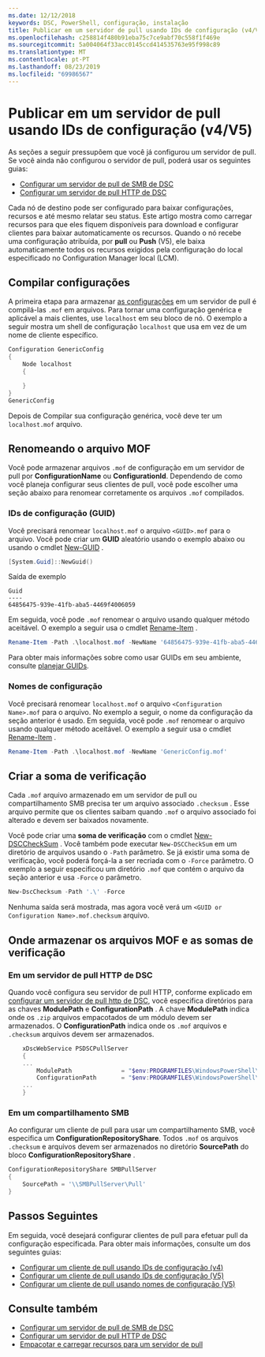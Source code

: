 ```yaml
---
ms.date: 12/12/2018
keywords: DSC, PowerShell, configuração, instalação
title: Publicar em um servidor de pull usando IDs de configuração (v4/V5)
ms.openlocfilehash: c258814f480b91eba75c7ce9abf70c558f1f469e
ms.sourcegitcommit: 5a004064f33acc0145ccd414535763e95f998c89
ms.translationtype: MT
ms.contentlocale: pt-PT
ms.lasthandoff: 08/23/2019
ms.locfileid: "69986567"
---
```

# <a name="publish-to-a-pull-server-using-configuration-ids-v4v5"></a>Publicar em um servidor de pull usando IDs de configuração (v4/V5)

As seções a seguir pressupõem que você já configurou um servidor de pull. Se você ainda não configurou o servidor de pull, poderá usar os seguintes guias:

- [Configurar um servidor de pull de SMB de DSC](pullServerSmb.md)
- [Configurar um servidor de pull HTTP de DSC](pullServer.md)

Cada nó de destino pode ser configurado para baixar configurações, recursos e até mesmo relatar seu status. Este artigo mostra como carregar recursos para que eles fiquem disponíveis para download e configurar clientes para baixar automaticamente os recursos. Quando o nó recebe uma configuração atribuída, por **pull** ou **Push** (V5), ele baixa automaticamente todos os recursos exigidos pela configuração do local especificado no Configuration Manager local (LCM).

## <a name="compile-configurations"></a>Compilar configurações

A primeira etapa para armazenar [as configurações](../configurations/configurations.md) em um servidor de pull é compilá-las `.mof` em arquivos. Para tornar uma configuração genérica e aplicável a mais clientes, use `localhost` em seu bloco de nó. O exemplo a seguir mostra um shell de configuração `localhost` que usa em vez de um nome de cliente específico.

```powershell
Configuration GenericConfig
{
    Node localhost
    {

    }
}
GenericConfig
```

Depois de Compilar sua configuração genérica, você deve ter um `localhost.mof` arquivo.

## <a name="renaming-the-mof-file"></a>Renomeando o arquivo MOF

Você pode armazenar arquivos `.mof` de configuração em um servidor de pull por **ConfigurationName** ou **ConfigurationId**. Dependendo de como você planeja configurar seus clientes de pull, você pode escolher uma seção abaixo para renomear corretamente os arquivos `.mof` compilados.

### <a name="configuration-ids-guid"></a>IDs de configuração (GUID)

Você precisará renomear `localhost.mof` o arquivo `<GUID>.mof` para o arquivo. Você pode criar um **GUID** aleatório usando o exemplo abaixo ou usando o cmdlet [New-GUID](/powershell/module/microsoft.powershell.utility/new-guid) .

```powershell
[System.Guid]::NewGuid()
```

Saída de exemplo

```Output
Guid
----
64856475-939e-41fb-aba5-4469f4006059
```

Em seguida, você pode `.mof` renomear o arquivo usando qualquer método aceitável. O exemplo a seguir usa o cmdlet [Rename-Item](/powershell/module/microsoft.powershell.management/rename-item) .

```powershell
Rename-Item -Path .\localhost.mof -NewName '64856475-939e-41fb-aba5-4469f4006059.mof'
```

Para obter mais informações sobre como usar GUIDs em seu ambiente, consulte [planejar GUIDs](/powershell/dsc/secureserver#guids).

### <a name="configuration-names"></a>Nomes de configuração

Você precisará renomear `localhost.mof` o arquivo `<Configuration Name>.mof` para o arquivo. No exemplo a seguir, o nome da configuração da seção anterior é usado. Em seguida, você pode `.mof` renomear o arquivo usando qualquer método aceitável. O exemplo a seguir usa o cmdlet [Rename-Item](/powershell/module/microsoft.powershell.management/rename-item) .

```powershell
Rename-Item -Path .\localhost.mof -NewName 'GenericConfig.mof'
```

## <a name="create-the-checksum"></a>Criar a soma de verificação

Cada `.mof` arquivo armazenado em um servidor de pull ou compartilhamento SMB precisa ter um arquivo associado `.checksum` .
Esse arquivo permite que os clientes saibam quando `.mof` o arquivo associado foi alterado e devem ser baixados novamente.

Você pode criar uma **soma de verificação** com o cmdlet [New-DSCCheckSum](/powershell/module/psdesiredstateconfiguration/new-dscchecksum) . Você também pode executar `New-DSCCheckSum` em um diretório de arquivos usando o `-Path` parâmetro.
Se já existir uma soma de verificação, você poderá forçá-la a ser recriada com o `-Force` parâmetro. O exemplo a seguir especificou um diretório `.mof` que contém o arquivo da seção anterior e usa `-Force` o parâmetro.

```powershell
New-DscChecksum -Path '.\' -Force
```

Nenhuma saída será mostrada, mas agora você verá um `<GUID or Configuration Name>.mof.checksum` arquivo.

## <a name="where-to-store-mof-files-and-checksums"></a>Onde armazenar os arquivos MOF e as somas de verificação

### <a name="on-a-dsc-http-pull-server"></a>Em um servidor de pull HTTP de DSC

Quando você configura seu servidor de pull HTTP, conforme explicado em [configurar um servidor de pull http de DSC](pullServer.md), você especifica diretórios para as chaves **ModulePath** e **ConfigurationPath** . A chave **ModulePath** indica onde os `.zip` arquivos empacotados de um módulo devem ser armazenados. O **ConfigurationPath** indica onde os `.mof` arquivos e `.checksum` arquivos devem ser armazenados.

```powershell
    xDscWebService PSDSCPullServer
    {
    ...
        ModulePath              = "$env:PROGRAMFILES\WindowsPowerShell\DscService\Modules"
        ConfigurationPath       = "$env:PROGRAMFILES\WindowsPowerShell\DscService\Configuration"
    ...
    }

```

### <a name="on-an-smb-share"></a>Em um compartilhamento SMB

Ao configurar um cliente de pull para usar um compartilhamento SMB, você especifica um **ConfigurationRepositoryShare**.
Todos `.mof` os arquivos `.checksum` e arquivos devem ser armazenados no diretório **SourcePath** do bloco **ConfigurationRepositoryShare** .

```powershell
ConfigurationRepositoryShare SMBPullServer
{
    SourcePath = '\\SMBPullServer\Pull'
}
```

## <a name="next-steps"></a>Passos Seguintes

Em seguida, você desejará configurar clientes de pull para efetuar pull da configuração especificada. Para obter mais informações, consulte um dos seguintes guias:

- [Configurar um cliente de pull usando IDs de configuração (v4)](pullClientConfigId4.md)
- [Configurar um cliente de pull usando IDs de configuração (V5)](pullClientConfigId.md)
- [Configurar um cliente de pull usando nomes de configuração (V5)](pullClientConfigNames.md)

## <a name="see-also"></a>Consulte também

- [Configurar um servidor de pull de SMB de DSC](pullServerSmb.md)
- [Configurar um servidor de pull HTTP de DSC](pullServer.md)
- [Empacotar e carregar recursos para um servidor de pull](package-upload-resources.md)
